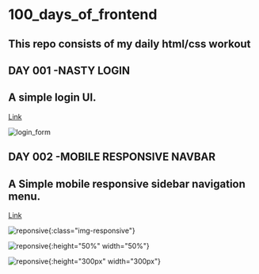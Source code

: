 # 100_days_of_frontend
## This repo consists of my daily html/css  workout 
## DAY 001 -NASTY LOGIN 
## A simple login UI.
[Link](https://nasty-login.netlify.app/)

![login_form](https://user-images.githubusercontent.com/83149058/140903792-6c9e958f-1ba9-4bf3-b254-32fef78f5776.PNG)
## DAY 002 -MOBILE RESPONSIVE NAVBAR
## A Simple mobile responsive sidebar navigation menu.
[Link](https://mobileresponsivenavbar.netlify.app/)

![reponsive](https://user-images.githubusercontent.com/83149058/141061278-89cd9c88-1549-4672-9052-2ee983bfe9a3.PNG){:class="img-responsive"}

![reponsive](https://user-images.githubusercontent.com/83149058/141061278-89cd9c88-1549-4672-9052-2ee983bfe9a3.PNG){:height="50%" width="50%"}

![reponsive](https://user-images.githubusercontent.com/83149058/141061278-89cd9c88-1549-4672-9052-2ee983bfe9a3.PNG){:height="300px" width="300px"}



 
